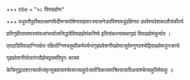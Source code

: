 +++
title = "५८ विवाहहोमः"

+++
वधुवरौपूर्वोक्तलक्षणांवेदीमन्त्रघोषेणारुह्यवरःस्वासनेउपविश्यवधूंदक्षिणत उपवेश्यदेशकालौसंकीर्त्य

प्रतिगृहीतायामास्यांवध्वांभार्यात्वसिद्धयेविवाहहोमंकरिष्ये इतिसंकल्प्ययथागृह्यं विवाहहोमंकुर्यात ।

एतदादिविवाहाग्निरक्षेत रक्षितोग्निश्चतुर्थीकर्मपर्यन्तंगृहप्रवेशनीयहोमात्पूर्वमनुगतश्चेद्विवाहहोमःपुनःकार्यः

गृहप्रवेशनीयोत्तरंगतौहोमद्वयमपिपुनः कायम

केचित्तुद्वादशरात्रपर्यन्तंवृत्त्युक्तायाश्चेत्याज्याहुतेःसार्वत्रिकत्वमाश्रित्यात्रापिअयाश्चेत्याहुतिमेवाहुः ॥
